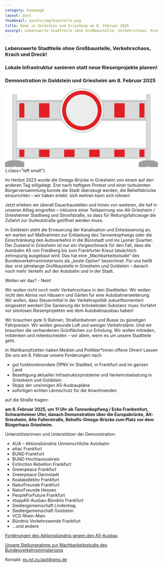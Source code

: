 ```yaml
---
category: homepage
layout: post
thumbnail: assets/img/baustelle.png
title: Demo in Goldstein und Griesheim am 8. Februar 2025
excerpt: Lebenswerte Stadtteile ohne Großbaustelle, Verkehrschaos, Krach und Dreck! Lokale Infrastruktur sanieren statt neue Riesenprojekte planen!
---
```

### Lebenswerte Stadtteile ohne Großbaustelle, Verkehrschaos, Krach und Dreck!
### Lokale Infrastruktur sanieren statt neue Riesenprojekte planen!
### Demonstration in Goldstein und Griesheim am 8. Februar 2025

![Baustelle](/assets/img/baustelle.png){:class="left small"}

Im Herbst 2023 wurde die Omega-Brücke in Griesheim von einem auf den anderen Tag stillgelegt.
Erst nach heftigem Protest und einer turbulenten Bürgerversammlung konnte die Stadt überzeugt werden, die Behelfsbrücke einzurichten – wir haben erlebt: sich wehren kann sich lohnen!

Jetzt erleben wir überall Dauerbaustellen und hören von weiteren, die tief in unseren Alltag eingreifen – inklusive einer Teilsperrung von Alt-Griesheim / Griesheimer Stadtweg und Stroofstraße, so dass für Rettungsfahrzeuge die Zufahrt zur Gutleutstraße geöffnet werden muss.

In Goldstein steht die Erneuerung der Kanalisation und Entwässerung an, wir warten auf Maßnahmen zur Entlastung des Tannenkopfwegs oder die Einschränkung des Autoverkehrs in die Bürostadt und ins Lyoner Quartier.
Der Zustand in Griesheim ist nur ein Vorgeschmack für den Fall, dass die Autobahn A5 von Friedberg bis zum Frankfurter Kreuz tatsächlich zehnspurig ausgebaut wird.
Das hat eine „Machbarkeitsstudie“ des Bundesverkehrsministeriums als „beste Option“ bezeichnet. Für uns heißt das: erst jahrelange Großbaustelle in Griesheim und Goldstein – danach noch mehr Verkehr auf der Autobahn und in der Stadt.

Wollen wir das? - Nein!

Wir wollen nicht noch mehr Verkehrschaos in den Stadtteilen.
Wir wollen nicht den Abriss von Häusern und Gärten für eine Autobahnerweiterung.
Wir wollen, dass Steuermittel in der Verkehrspolitik zukunftsorientiert eingesetzt werden!
Die Sanierung der bröckelnden Substanz muss Vorfahrt vor sinnlosen Riesenprojekten wie dem Autobahnausbau haben!

Wir brauchen gute S-Bahnen, Straßenbahnen und Busse zu günstigen Fahrpreisen.
Wir wollen gesunde Luft und weniger Verkehrslärm.
Und wir brauchen die vorhandenen Grünflächen zur Erholung.
Wir wollen mitreden, mitdenken und mitentscheiden – vor allem, wenn es um unsere Stadtteile geht.

In Wahlkampfzeiten haben Medien und Politiker\*innen offene Ohren!
Lassen Sie uns am 8. Februar unsere Forderungen nach

- gut funktionierendem ÖPNV im Stadtteil, in Frankfurt und im ganzen Land
- Beseitigung aktueller Infrastrukturprobleme und Verkehrsbelastung in Griesheim und Goldstein
- Stopp der unsinnigen A5-Ausbaupläne
- sofortigen echten Lärmschutz für die Anwohnenden

auf die Straße tragen:

**am 8. Februar 2025, um 11 Uhr ab Tannenkopfweg / Ecke Frankenfurt, Schwanheimer Ufer, danach Demonstration über die Europabrücke, Alt-Griesheim, Alte Falterstraße, Behelfs-Omega-Brücke zum Platz vor dem Bürgerhaus Griesheim.**

Unterstützerinnen und Unterstützer der Demonstration:

- AUA – Aktionsbündnis Unmenschliche Autobahn
- attac Frankfurt
- BUND Frankfurt
- BUND Hochtaunuskreis
- Extinction Rebellion Frankfurt
- Greenpeace Frankfurt
- Greenpeace Darmstadt
- Koalakollektiv Frankfurt
- NaturFreunde Frankfurt
- NaturFreunde Hessen
- PeopleForFuture Frankfurt
- stoppA5-Ausbau-Bündnis Frankfurt
- Siedlergemeinschaft Lindenhag
- Siedlergemeinschaft Goldstein
- VCD Rhein-Main
- Bündnis Verkehrswende Frankfurt
- ...und andere

[Forderungen des Aktionsbündnis gegen den A5-Ausbau](https://www.esistzulaut.org/assets/files/2024_Forderungen-B%C3%BCndnis.pdf)

[Unsere Stellungnahme zur Machbarkeitsstudie des Bundesverkehrsministeriums](https://www.esistzulaut.org/assets/files/2024_Zusammenfassung-Machbarkeitsstudie.pdf)

Kontakt: <es.ist.zu.laut@gmx.de>
